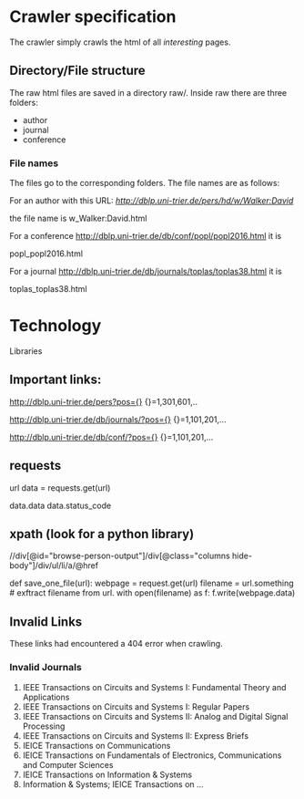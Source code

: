 # Crawler specification

The crawler simply crawls the html of all *interesting* pages.

## Directory/File structure

The raw html files are saved in a directory raw/. Inside raw there are three folders:

- author
- journal
- conference

### File names

The files go to the corresponding folders. The file names are as follows:

For an author with this URL: *http://dblp.uni-trier.de/pers/hd/w/Walker:David*

the file name is w_Walker:David.html

For a conference http://dblp.uni-trier.de/db/conf/popl/popl2016.html it is

popl_popl2016.html

For a journal http://dblp.uni-trier.de/db/journals/toplas/toplas38.html it is

toplas_toplas38.html


# Technology

Libraries

## Important links:

http://dblp.uni-trier.de/pers?pos={}
{}=1,301,601,..

http://dblp.uni-trier.de/db/journals/?pos={}
{}=1,101,201,...

http://dblp.uni-trier.de/db/conf/?pos={}
{}=1,101,201,...


## requests

url
data = requests.get(url)


data.data
data.status_code

## xpath (look for a python library)

//div[@id="browse-person-output"]/div[@class="columns hide-body"]/div/ul/li/a/@href


def save_one_file(url):
  webpage = request.get(url)
  filename = url.something # exftract filename from url.
  with open(filename) as f:
    f.write(webpage.data)

## Invalid Links

These links had encountered a 404 error when crawling. 
### Invalid Journals
1. IEEE Transactions on Circuits and Systems I: Fundamental Theory and Applications
2. IEEE Transactions on Circuits and Systems I: Regular Papers
3. IEEE Transactions on Circuits and Systems II: Analog and Digital Signal Processing
4. IEEE Transactions on Circuits and Systems II: Express Briefs
5. IEICE Transactions on Communications
6. IEICE Transactions on Fundamentals of Electronics, Communications and Computer Sciences
7. IEICE Transactions on Information & Systems
8. Information & Systems; IEICE Transactions on ...

